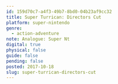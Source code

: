 ```yaml
---
id: 159d70c7-a4f3-49b7-8bd0-04b23af9cc32
title: Super Turrican: Directors Cut
platform: super-nintendo
genre:
  - action-adventure
note: Analogue: Super Nt
digital: true
physical: false
guide: false
pending: false
posted: 2017-10-18
slug: super-turrican-directors-cut
---
```

